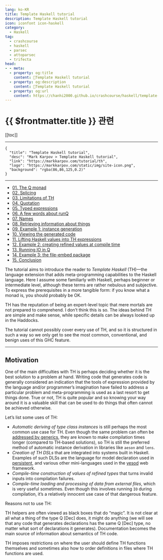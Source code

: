 ```yaml
---
lang: ko-KR
title: Template Haskell tutorial
description: Template Haskell tutorial
icon: iconfont icon-haskell
category:
  - Haskell
tag: 
  - crashcourse
  - haskell
  - parsec
  - attoparsec
  - trifecta
head:
- - meta:
  - property: og:title
    content: 🐑Template Haskell tutorial
  - property: og:description
    content: 🐑Template Haskell tutorial
  - property: og:url
    content: https://chanhi2000.github.io/crashcourse/haskell/template-haskell/
---
```


# {{ $frontmatter.title }} 관련

[[toc]]

---

```component VPCard
{
  "title": "Template Haskell tutorial",
  "desc": "Mark Karpov > Template Haskell tutorial",
  "link": "https://markkarpov.com/tutorial/th",
  "logo": "https://markkarpov.com/static/img/site-icon.png",
  "background": "rgba(86,86,125,0.2)"
}
```

---

- [01. The Q monad](01.md)
- [02. Splicing](02.md)
- [03. Limitations of TH](03.md)
- [04. Quotation](04.md)
- [05. Typed expressions](05.md)
- [06. A few words about runQ](06.md)
- [07. Names](07.md)
- [08. Retrieving information about things](08.md)
- [09. Example 1: instance generation](09.md)
- [10. Viewing the generated code](10.md)
- [11. Lifting Haskell values into TH expressions](11.md)
- [12. Example 2: creating refined values at compile time](12.md)
- [13. Running IO in Q](13.md)
- [14. Example 3: the file-embed package](14.md)
- [15. Conclusion](15.md)

The tutorial aims to introduce the reader to _Template Haskell_ (TH)—the language extension that adds meta-programming capabilities to the Haskell language. Here I assume some familiarly with Haskell, perhaps beginner or intermediate level, although these terms are rather nebulous and subjective. To express the prerequisites in a more tangible form: if you know what a monad is, you should probably be OK.

TH has the reputation of being an expert-level topic that mere mortals are not prepared to comprehend. I don’t think this is so. The ideas behind TH are simple and make sense, while specific details can be always looked up in the Haddocks.

The tutorial cannot possibly cover every use of TH, and so it is structured in such a way so we only get to see the most common, conventional, and benign uses of this GHC feature.

---

## Motivation

One of the main difficulties with TH is perhaps deciding whether it is the best solution to a problem at hand. Writing code that generates code is generally considered an indication that the tools of expression provided by the language and/or programmer’s imagination have failed to address a particular problem and meta-programming is used as a last resort to get things done. True or not, TH is quite popular and so knowing your way around it is a valuable skill that can be used to do things that often cannot be achieved otherwise.

Let’s list some uses of TH:

- _Automatic deriving of type class instances_ is still perhaps the most common use case for TH. Even though the same problem can often be [addressed by generics](https://markkarpov.com/tutorial/generics), they are known to make compilation times longer (compared to TH-based solutions), so TH is still the preferred method of automatic instance derivation in libraries like `aeson` and `lens`.
- _Creation of TH DSLs_ that are integrated into systems built in Haskell. Examples of such DLSs are the language for model declaration used in [persistent](https://hackage.haskell.org/package/persistent), and various other mini-languages used in the [yesod](https://hackage.haskell.org/package/yesod) web framework.
- _Compile-time construction of values of refined types_ that turns invalid inputs into compilation failures.
- _Compile-time loading and processing of data from external files_, which is very useful sometimes. Even though this involves running `IO` during compilation, it’s a relatively innocent use case of that dangerous feature.

Reasons not to use TH:

TH helpers are often viewed as black boxes that do “magic”. It is not clear at all what a thing of the type Q [Dec] does, it might do anything (we will see that any code that generates declarations has the same Q [Dec] type, no matter what sort of declarations it generates). Documentation becomes the main source of information about semantics of TH code.

TH imposes restrictions on where the user should define TH functions themselves and sometimes also how to order definitions in files where TH functions are used.
